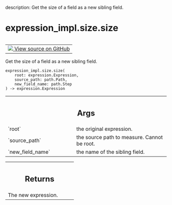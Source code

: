 description: Get the size of a field as a new sibling field.

<div itemscope itemtype="http://developers.google.com/ReferenceObject">
<meta itemprop="name" content="expression_impl.size.size" />
<meta itemprop="path" content="Stable" />
</div>

# expression_impl.size.size

<!-- Insert buttons and diff -->

<table class="tfo-notebook-buttons tfo-api nocontent" align="left">
<td>
  <a target="_blank" href="https://github.com/google/struct2tensor/blob/master/struct2tensor/expression_impl/size.py">
    <img src="https://www.tensorflow.org/images/GitHub-Mark-32px.png" />
    View source on GitHub
  </a>
</td>
</table>



Get the size of a field as a new sibling field.

<pre class="devsite-click-to-copy prettyprint lang-py tfo-signature-link">
<code>expression_impl.size.size(
    root: expression.Expression,
    source_path: path.Path,
    new_field_name: path.Step
) -> expression.Expression
</code></pre>



<!-- Placeholder for "Used in" -->


<!-- Tabular view -->
 <table class="responsive fixed orange">
<colgroup><col width="214px"><col></colgroup>
<tr><th colspan="2"><h2 class="add-link">Args</h2></th></tr>

<tr>
<td>
`root`
</td>
<td>
the original expression.
</td>
</tr><tr>
<td>
`source_path`
</td>
<td>
the source path to measure. Cannot be root.
</td>
</tr><tr>
<td>
`new_field_name`
</td>
<td>
the name of the sibling field.
</td>
</tr>
</table>



<!-- Tabular view -->
 <table class="responsive fixed orange">
<colgroup><col width="214px"><col></colgroup>
<tr><th colspan="2"><h2 class="add-link">Returns</h2></th></tr>
<tr class="alt">
<td colspan="2">
The new expression.
</td>
</tr>

</table>

